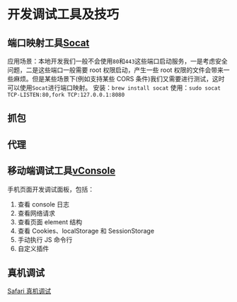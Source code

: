 # 开发调试工具及技巧

## 端口映射工具[Socat](http://www.dest-unreach.org/socat/)

应用场景：本地开发我们一般不会使用`80`和`443`这些端口启动服务，一是考虑安全问题，二是这些端口一般需要 root 权限启动，产生一些 root 权限的文件会带来一些麻烦。但是某些场景下(例如支持某些 CORS 条件)我们又需要进行测试，这时可以使用`Socat`进行端口映射。
安装：`brew install socat`
使用：`sudo socat TCP-LISTEN:80,fork TCP:127.0.0.1:8080`

## 抓包

## 代理

## 移动端调试工具[vConsole](https://github.com/Tencent/vConsole)

手机页面开发调试面板，包括：

1. 查看 console 日志
2. 查看网络请求
3. 查看页面 element 结构
4. 查看 Cookies、localStorage 和 SessionStorage
5. 手动执行 JS 命令行
6. 自定义插件

## 真机调试

[Safari 真机调试](https://juejin.im/post/6844904163701161991)
